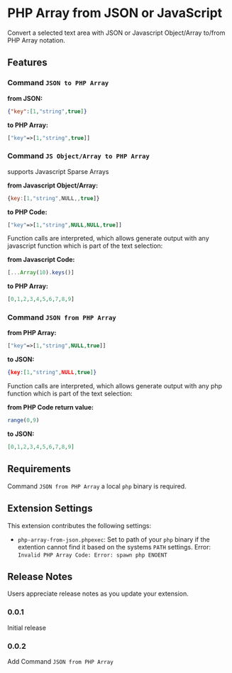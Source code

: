 # PHP Array from JSON or JavaScript

Convert a selected text area with JSON or Javascript Object/Array to/from PHP Array notation.

## Features

### Command `JSON to PHP Array`

**from JSON:**
```json
{"key":[1,"string",true]}
```
**to PHP Array:**
```php
["key"=>[1,"string",true]]
```

### Command `JS Object/Array to PHP Array`

supports Javascript Sparse Arrays

**from Javascript Object/Array:**
```js
{key:[1,"string",NULL,,true]}
```
**to PHP Code:**
```php
["key"=>[1,"string",NULL,NULL,true]]
```

Function calls are interpreted, which allows generate output with any javascript function which is part of the text selection:

**from Javascript Code:**
```js
[...Array(10).keys()]
```
**to PHP Array:**
```php
[0,1,2,3,4,5,6,7,8,9]
```

### Command `JSON from PHP Array`

**from PHP Array:**
```php
["key"=>[1,"string",NULL,true]]
```
**to JSON:**
```json
{key:[1,"string",NULL,true]}
```

Function calls are interpreted, which allows generate output with any php function which is part of the text selection:

**from PHP Code return value:**
```php
range(0,9)
```
**to JSON:**
```json
[0,1,2,3,4,5,6,7,8,9]
```

## Requirements

Command `JSON from PHP Array` a local `php` binary is required.

## Extension Settings

This extension contributes the following settings:

* `php-array-from-json.phpexec`: Set to path of your `php` binary if the extention cannot find it based on the systems `PATH` settings. Error: `Invalid PHP Array Code: Error: spawn php ENOENT`


<!--
## Known Issues

Calling out known issues can help limit users opening duplicate issues against your extension.
-->

## Release Notes

Users appreciate release notes as you update your extension.

### 0.0.1

Initial release

### 0.0.2

Add Command `JSON from PHP Array`